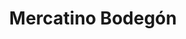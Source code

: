 ---
title: "Mercatino Bodegón"
url: /ciudad-guayana-puerto-ordaz/mercatino-bodegon/
shop: Lebensmittel
---